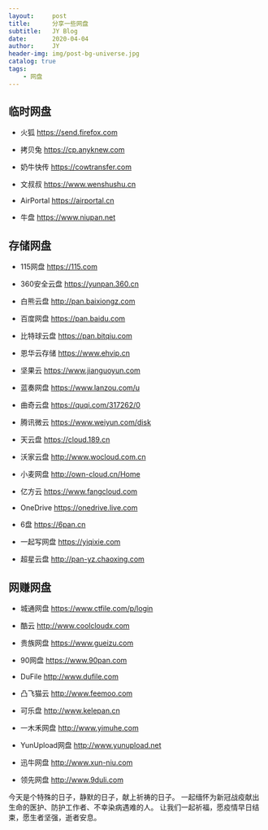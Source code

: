```yaml
---
layout:     post
title:      分享一些网盘
subtitle:   JY Blog
date:       2020-04-04
author:     JY
header-img: img/post-bg-universe.jpg
catalog: true
tags:
    - 网盘
---
```


## 临时网盘

- 火狐 https://send.firefox.com

- 拷贝兔 https://cp.anyknew.com

- 奶牛快传 https://cowtransfer.com

- 文叔叔 https://www.wenshushu.cn

- AirPortal https://airportal.cn

- 牛盘 https://www.niupan.net

## 存储网盘

- 115网盘 https://115.com

- 360安全云盘 https://yunpan.360.cn

- 白熊云盘 http://pan.baixiongz.com

- 百度网盘 https://pan.baidu.com

- 比特球云盘 https://pan.bitqiu.com

- 恩华云存储 https://www.ehvip.cn

- 坚果云 https://www.jianguoyun.com

- 蓝奏网盘 https://www.lanzou.com/u

- 曲奇云盘 https://quqi.com/317262/0

- 腾讯微云 https://www.weiyun.com/disk

- 天云盘 https://cloud.189.cn

- 沃家云盘 http://www.wocloud.com.cn

- 小麦网盘 http://own-cloud.cn/Home

- 亿方云 https://www.fangcloud.com

- OneDrive https://onedrive.live.com

- 6盘 https://6pan.cn

- 一起写网盘 https://yiqixie.com

- 超星云盘 http://pan-yz.chaoxing.com

## 网赚网盘

- 城通网盘 https://www.ctfile.com/p/login

- 酷云 http://www.coolcloudx.com

- 贵族网盘 https://www.gueizu.com

- 90网盘 https://www.90pan.com

- DuFile http://www.dufile.com

- 凸飞猫云 http://www.feemoo.com

- 可乐盘 http://www.kelepan.cn

- 一木禾网盘 http://www.yimuhe.com

- YunUpload网盘 http://www.yunupload.net

- 迅牛网盘 http://www.xun-niu.com

- 领先网盘 http://www.9duli.com

今天是个特殊的日子，静默的日子，献上祈祷的日子。
一起缅怀为新冠战疫献出生命的医护、防护工作者、不幸染病遇难的人。
让我们一起祈福，愿疫情早日结束，愿生者坚强，逝者安息。
